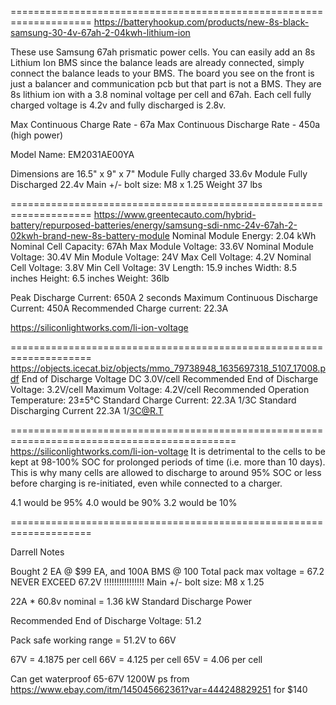 

====================================================================
https://batteryhookup.com/products/new-8s-black-samsung-30-4v-67ah-2-04kwh-lithium-ion

These use Samsung 67ah prismatic power cells.
You can easily add an 8s Lithium Ion BMS since the balance leads are already connected, simply connect the balance leads to your BMS. The board you see on the front is just a balancer and communication pcb but that part is not a BMS.
They are 8s lithium ion with a 3.8 nominal voltage per cell and 67ah.  Each cell fully charged voltage is 4.2v and fully discharged is 2.8v. 


Max Continuous Charge Rate - 67a
Max Continuous Discharge Rate - 450a (high power)

Model Name: EM2031AE00YA

Dimensions are 16.5" x 9" x 7"
Module Fully charged 33.6v
Module Fully Discharged 22.4v
Main +/- bolt size: M8 x 1.25
Weight 37 lbs


====================================================================
https://www.greentecauto.com/hybrid-battery/repurposed-batteries/energy/samsung-sdi-nmc-24v-67ah-2-02kwh-brand-new-8s-battery-module
Nominal Module Energy: 2.04 kWh
Nominal Cell Capacity: 67Ah
Max Module Voltage: 33.6V
Nominal Module Voltage: 30.4V
Min Module Voltage: 24V
Max Cell Voltage: 4.2V
Nominal Cell Voltage: 3.8V
Min Cell Voltage: 3V
Length: 15.9 inches
Width: 8.5 inches
Height:  6.5 inches
Weight: 36lb

 

Peak Discharge Current: 650A 2 seconds
Maximum Continuous Discharge Current: 450A
Recommended Charge current: 22.3A

https://siliconlightworks.com/li-ion-voltage


====================================================================
https://objects.icecat.biz/objects/mmo_79738948_1635697318_5107_17008.pdf
End of Discharge Voltage    DC 3.0V/cell
Recommended End of Discharge Voltage:  3.2V/cell
Maximum Voltage:  4.2V/cell
Recommended Operation Temperature: 23±5°C
Standard Charge Current: 22.3A 1/3C
Standard Discharging Current 22.3A 1/3C@R.T


=============================================================================================
https://siliconlightworks.com/li-ion-voltage
 It is detrimental to the cells to be kept at 98-100% SOC for prolonged periods of time (i.e. more than 10 days). This is why many cells are allowed to discharge to around 95% SOC or less before charging is re-initiated, even while connected to a charger.

4.1 would be 95%
4.0 would be 90%
3.2 would be 10%

====================================================================

Darrell Notes

Bought 2 EA @ $99 EA, and 100A BMS @ 100
Total pack max voltage = 67.2
NEVER EXCEED 67.2V  !!!!!!!!!!!!!!!! 
Main +/- bolt size: M8 x 1.25

22A * 60.8v nominal  = 1.36 kW  Standard Discharge Power 

Recommended End of Discharge Voltage: 51.2

Pack safe working range = 51.2V to 66V

67V = 4.1875 per cell
66V = 4.125 per cell
65V = 4.06 per cell

Can get waterproof 65-67V 1200W ps from https://www.ebay.com/itm/145045662361?var=444248829251  for $140













